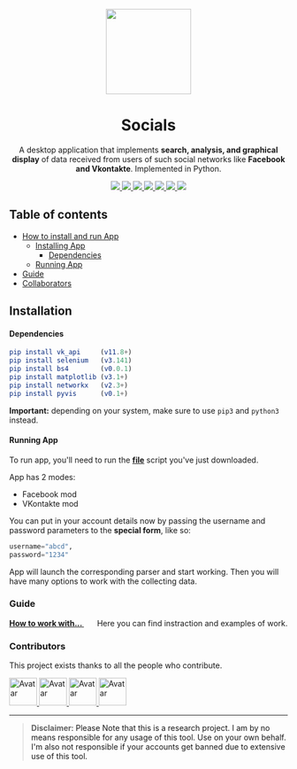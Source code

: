 <p align="center">
  <img src="https://i.imgur.com/SPYT1zV.png" width="154">
  <h1 align="center">Socials</h1>
  <p align="center">A desktop application that implements <b>search, analysis, and graphical display</b> of data 
  received from users of such social networks like <b>Facebook and Vkontakte</b>.
Implemented in Python.<p>
  <p align="center">
	<a href="https://www.python.org/">
    <img src="https://img.shields.io/badge/built%20with-Python3-ff4500.svg" />
    </a>
	<a href="https://vk-api.readthedocs.io/en/latest/">
    <img src="https://img.shields.io/badge/build%20with-vk_api-ffff00.svg" />
    </a>
    <a href="https://github.com/SeleniumHQ/selenium">
    <img src="https://img.shields.io/badge/built%20with-Selenium-yellow.svg" />
    </a>
    <a href="https://www.crummy.com/software/BeautifulSoup/bs4/doc/">
	<img src="https://img.shields.io/badge/bulid with-bs4-ff1493.svg">
    </a>
    <a href="https://matplotlib.org">
	<img src="https://img.shields.io/badge/bulid with-matplotlib-7fffd4.svg">
    </a>  
    <a href="https://networkx.github.io">
	<img src="https://img.shields.io/badge/bulid with-networkx-ffc0cb.svg">
    </a>
	<a href="https://pyvis.readthedocs.io/en/latest/">
	<img src="https://img.shields.io/badge/bulid with-pyvis-8A2BE2.svg">
    </a>
  </p>
</p>


## Table of contents
- [How to install and run App](#installation)
  * [Installing App](#installation)
	* [Dependencies](#dependencies)
  * [Running App](#running)
- [Guide](#guide)
- [Collaborators](#collaborators)

## **Installation**

#### Dependencies

```elm
pip install vk_api     (v11.8+)
pip install selenium   (v3.141)
pip install bs4        (v0.0.1)
pip install matplotlib (v3.1+)
pip install networkx   (v2.3+)
pip install pyvis      (v0.1+)
```
__Important:__ depending on your system, make sure to use `pip3` and `python3` instead.


#### Running App

To run app, you'll need to run the **[file](https://github.com/DoktaPola/Socials/blob/master/main_design.py)** script you've just downloaded.

App has 2 modes:
- Facebook mod
- VKontakte mod

You can put in your account details now by passing the username and password parameters to the **special form**, like so: 
```python
username="abcd", 
password="1234"
```

App will launch the corresponding parser and start working.
Then you will have many options to work with the collecting data.


### Guide

**[How to work with... ](https://drive.google.com/file/d/1uZEY3GyFS69tKOcNRcVyPe8VMq-PjWiS/view?usp=sharing ) &nbsp;&nbsp;&nbsp;&nbsp;&nbsp;&nbsp;**
Here you can find instraction and examples of work.



### Contributors

This project exists thanks to all the people who contribute. 
<a href="https://github.com/DoktaPola/Socials/graphs/contributors" />

<img style="height:auto;" alt="Avatar" width="50" height="50" class="avatar avatar-user width-full border bg-white" src="https://avatars2.githubusercontent.com/u/44429468?s=460&amp;u=4b37cd2315aaf9fd9fcfc101cc26416464ee8bf1&amp;v=4" />
<img style="height:auto;" alt="Avatar" width="50" height="50" class="avatar avatar-user width-full border bg-white" src="https://avatars3.githubusercontent.com/u/63115848?s=460&amp;u=c41e9e8fc2822c46d396880906687fe89f5e07d9&amp;v=4" />
<img style="height:auto;" alt="Avatar" width="50" height="50" class="avatar avatar-user width-full border bg-white" src="https://avatars2.githubusercontent.com/u/61208923?s=460&amp;v=4" />
<img style="height:auto;" alt="Avatar" width="50" height="50" class="avatar avatar-user width-full border bg-white" src="https://avatars3.githubusercontent.com/u/55359172?s=460&amp;u=89ab963abf753c0f28b39a7c9dd51b4774f9e4fb&amp;v=4" /></a>

---

> **Disclaimer**<a name="disclaimer" />: Please Note that this is a research project. I am by no means responsible for any usage of this tool. Use on your own behalf. I'm also not responsible if your accounts get banned due to extensive use of this tool.
